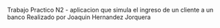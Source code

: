 Trabajo Practico N2 - aplicacion que simula el ingreso de un cliente a un banco 
Realizado por Joaquin Hernandez Jorquera 
